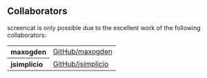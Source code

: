 ## Collaborators

screencat is only possible due to the excellent work of the following collaborators:

<table><tbody><tr><th align="left">maxogden</th><td><a href="https://github.com/maxogden">GitHub/maxogden</a></td></tr>
<tr><th align="left">jsimplicio</th><td><a href="https://github.com/jsimplicio">GitHub/jsimplicio</a></td></tr>
</tbody></table>

